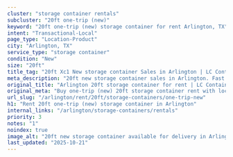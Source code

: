 ```yaml
---
cluster: "storage container rentals"
subcluster: "20ft one-trip (new)"
keyword: "20ft one-trip (new) storage container for rent Arlington, TX"
intent: "Transactional-Local"
page_type: "Location-Product"
city: "Arlington, TX"
service_type: "storage container"
condition: "New"
size: "20ft"
title_tag: "20ft Xc1 New storage container Sales in Arlington | LC Container"
meta_description: "20ft new storage container sales in Arlington. Fast delivery, competitive pricing. Serving storage containers area. Quote ID: F2O. Call (214) 524-4168 for your free quote today."
original_title: "Arlington 20ft storage container for rent | LC Container"
original_meta: "Buy one-trip (new) 20ft storage container rent with local delivery in Arlington, TX. LC Container — local Since 2003. Request a fast quote today."
url_slug: "/arlington/rent/20ft/storage-containers/one-trip-new"
h1: "Rent 20ft one-trip (new) storage container in Arlington"
internal_links: "/arlington/storage-containers/rentals"
priority: 3
notes: "1"
noindex: true
image_alt: "20ft new storage container available for delivery in Arlington"
last_updated: "2025-10-21"
---
```


<!-- TODO: Add unique city/inventory copy, images, and internal links here. -->
